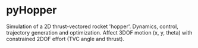 # pyHopper
Simulation of a 2D thrust-vectored rocket 'hopper'.  Dynamics, control, trajectory generation and optimization.  Affect 3DOF motion (x, y, theta) with constrained 2DOF effort (TVC angle and thrust).
